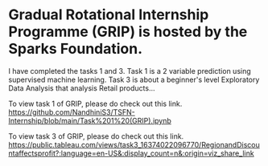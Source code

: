 # Gradual Rotational Internship Programme  (GRIP) is hosted by the Sparks Foundation.
I have completed the tasks 1 and 3. 
Task 1 is a 2 variable prediction using supervised machine learning. 
Task 3 is about a beginner's level Exploratory Data Analysis that analysis Retail products... 

To view task 1 of GRIP, please do check out this link. 
https://github.com/NandhiniS3/TSFN-Internship/blob/main/Task%201%20(GRIP).ipynb

To view task 3 of GRIP, please do check out this link. https://public.tableau.com/views/task3_16374022096770/RegionandDiscountaffectsprofit?:language=en-US&:display_count=n&:origin=viz_share_link
